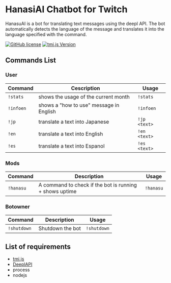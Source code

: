 # HanasiAI Chatbot for Twitch
HanasuAI is a bot for translating text messages using the deepl API. The bot automatically detects the language of the message and translates it into the language specified with the command. 

[![GitHub license](https://img.shields.io/badge/license-MIT-blue.svg)](https://github.com/BielefeldJ/HanasuAI/blob/main/LICENSE)
[![tmi.js Version](https://img.shields.io/badge/tmi.js-1.8.3-success)](https://www.npmjs.org/package/tmi.js)


Commands List
-------------

### User ###

Command | Cescription | Usage
----------------|--------------|-------
`!stats` | shows the usage of the current month | `!stats`
`!infoen` | shows a "how to use" message in English | `!infoen`
`!jp` | translate a text into Japanese | `!jp <text>`
`!en` | translate a text into English | `!en <text>`
`!es` | translate a text into Espanol | `!es <text>`



### Mods ###
Command | Description | Usage
----------------|--------------|-------
`!hanasu` | A command to check if the bot is running + shows uptime | `!hanasu`

### Botowner ###
Command | Description | Usage
----------------|--------------|-------
`!shutdown` | Shutdown the bot | `!shutdown`


List of requirements
-------------
* [tmi.js](https://github.com/tmijs/tmi.js)
* [DeeplAPI](https://www.deepl.com/pro?cta=header-prices/)
* process
* nodejs
    
